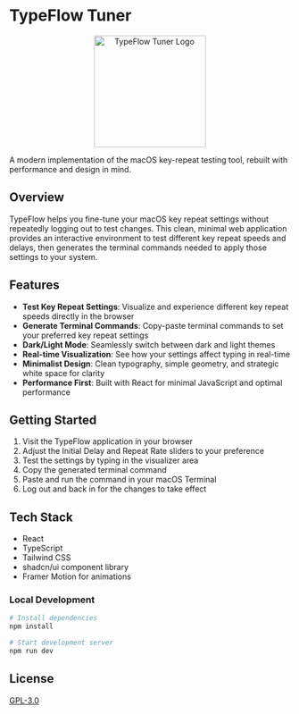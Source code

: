 # TypeFlow Tuner

<div align="center">
  <img src="https://res.cloudinary.com/dm9gvqa1t/image/upload/v1742349175/5f23fb84262d4fce8ed9c6b3c8dd3b7f_xj7k2m.webp" alt="TypeFlow Tuner Logo" width="200" />
</div>

A modern implementation of the macOS key-repeat testing tool, rebuilt with performance and design in mind.

## Overview

TypeFlow helps you fine-tune your macOS key repeat settings without repeatedly logging out to test changes. This clean, minimal web application provides an interactive environment to test different key repeat speeds and delays, then generates the terminal commands needed to apply those settings to your system.

## Features

- **Test Key Repeat Settings**: Visualize and experience different key repeat speeds directly in the browser
- **Generate Terminal Commands**: Copy-paste terminal commands to set your preferred key repeat settings
- **Dark/Light Mode**: Seamlessly switch between dark and light themes
- **Real-time Visualization**: See how your settings affect typing in real-time
- **Minimalist Design**: Clean typography, simple geometry, and strategic white space for clarity
- **Performance First**: Built with React for minimal JavaScript and optimal performance

## Getting Started

1. Visit the TypeFlow application in your browser
2. Adjust the Initial Delay and Repeat Rate sliders to your preference
3. Test the settings by typing in the visualizer area
4. Copy the generated terminal command
5. Paste and run the command in your macOS Terminal
6. Log out and back in for the changes to take effect

## Tech Stack

- React
- TypeScript
- Tailwind CSS
- shadcn/ui component library
- Framer Motion for animations

### Local Development

```sh
# Install dependencies
npm install

# Start development server
npm run dev
```

## License

[GPL-3.0](https://www.gnu.org/licenses/gpl-3.0.en.html)
